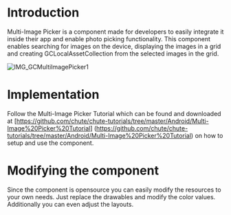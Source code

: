 
Introduction
====

Multi-Image Picker is a component made for developers to easily integrate it inside their app and enable photo picking functionality. This component enables searching for images on the device, displaying the images in a grid and creating GCLocalAssetCollection from the selected images in the grid.  

![IMG_GCMultiImagePicker1](https://github.com/chute/Chute-Android-Kitchen-Sink/raw/master/Components/Multi-Image%20Picker/screenshots/IMG_GCMultiImagePicker1.png)

Implementation
====

Follow the Multi-Image Picker Tutorial which can be found and downloaded at [https://github.com/chute/chute-tutorials/tree/master/Android/Multi-Image%20Picker%20Tutorial] (https://github.com/chute/chute-tutorials/tree/master/Android/Multi-Image%20Picker%20Tutorial) on how to setup and use the component.

Modifying the component
====

Since the component is opensource you can easily modify the resources to your own needs. Just replace the drawables and modify the color values. Additionally you can even adjust the layouts.



